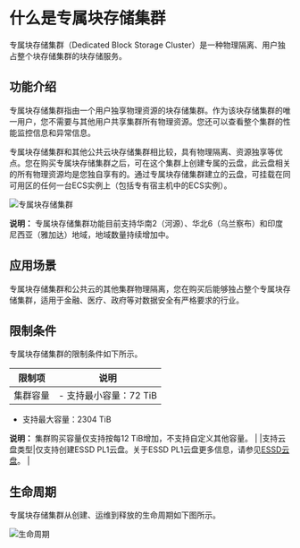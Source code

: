 # 什么是专属块存储集群

专属块存储集群（Dedicated Block Storage Cluster）是一种物理隔离、用户独占整个块存储集群的块存储服务。

## 功能介绍

专属块存储集群指由一个用户独享物理资源的块存储集群。作为该块存储集群的唯一用户，您不需要与其他用户共享集群所有物理资源。您还可以查看整个集群的性能监控信息和异常信息。

专属块存储集群和其他公共云块存储集群相比较，具有物理隔离、资源独享等优点。您在购买专属块存储集群之后，可在这个集群上创建专属的云盘，此云盘相关的所有物理资源均是您独自享有的。通过专属块存储集群建立的云盘，可挂载在同可用区的任何一台ECS实例上（包括专有宿主机中的ECS实例）。

![专属块存储集群](https://static-aliyun-doc.oss-accelerate.aliyuncs.com/assets/img/zh-CN/8323555161/p246410.png)

**说明：** 专属块存储集群功能目前支持华南2（河源）、华北6（乌兰察布）和印度尼西亚（雅加达）地域，地域数量持续增加中。

## 应用场景

专属块存储集群和公共云的其他集群物理隔离，您在购买后能够独占整个专属块存储集群，适用于金融、医疗、政府等对数据安全有严格要求的行业。

## 限制条件

专属块存储集群的限制条件如下所示。

|限制项|说明|
|---|--|
|集群容量|-   支持最小容量：72 TiB
-   支持最大容量：2304 TiB

**说明：** 集群购买容量仅支持按每12 TiB增加，不支持自定义其他容量。 |
|支持云盘类型|仅支持创建ESSD PL1云盘。关于ESSD PL1云盘更多信息，请参见[ESSD云盘](/intl.zh-CN/块存储/块存储介绍/ESSD云盘.md)。 |

## 生命周期

专属块存储集群从创建、运维到释放的生命周期如下图所示。

![生命周期](https://static-aliyun-doc.oss-accelerate.aliyuncs.com/assets/img/zh-CN/8756294161/p246126.png)

